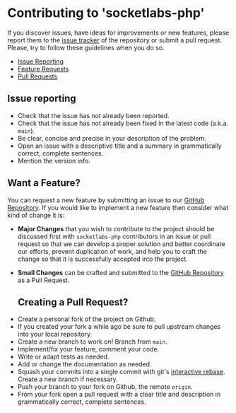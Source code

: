 # Contributing to 'socketlabs-php'

If you discover issues, have ideas for improvements or new features,
please report them to the [issue tracker](https://github.com/socketlabs/socketlabs-php/issues) of the repository or
submit a pull request. Please, try to follow these guidelines when you
do so.

- [Issue Reporting](#reporting)
- [Feature Requests](#feature)
- [Pull Requests](#pull)


## <a name="reporting"></a>Issue reporting

* Check that the issue has not already been reported.
* Check that the issue has not already been fixed in the latest code
  (a.k.a. `main`).
* Be clear, concise and precise in your description of the problem.
* Open an issue with a descriptive title and a summary in grammatically correct,
  complete sentences.
* Mention the version info.

## <a name="feature"></a> Want a Feature?

You can request a new feature by submitting an issue to our
[GitHub Repository](https://github.com/socketlabs/socketlabs-php). If you would like to implement a new feature then
consider what kind of change it is:

* **Major Changes** that you wish to contribute to the project should be
  discussed first with `socketlabs-php` contributors in an issue or pull request so
  that we can develop a proper solution and better coordinate our efforts,
  prevent duplication of work, and help you to craft the change so that it is
  successfully accepted into the project.
* **Small Changes** can be crafted and submitted to the
  [GitHub Repository](https://github.com/socketlabs/socketlabs-php) as a Pull Request.
  
  ## <a name="pull"></a> Creating a Pull Request?
  
- Create a personal fork of the project on Github.
- If you created your fork a while ago be sure to pull upstream changes into your local repository.
- Create a new branch to work on! Branch from `main`.
- Implement/fix your feature, comment your code.
- Write or adapt tests as needed.
- Add or change the documentation as needed.
- Squash your commits into a single commit with git's [interactive rebase](https://help.github.com/articles/interactive-rebase). Create a new branch if necessary.
- Push your branch to your fork on Github, the remote `origin`.
- From your fork open a pull request with a clear title and description in grammatically correct, complete sentences.

